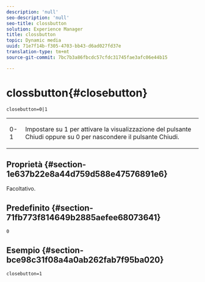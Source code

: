 ```yaml
---
description: 'null'
seo-description: 'null'
seo-title: clossbutton
solution: Experience Manager
title: clossbutton
topic: Dynamic media
uuid: 71e7f14b-f305-4703-bb43-d6ad027fd37e
translation-type: tm+mt
source-git-commit: 7bc7b3a86fbcdc57cfdc31745fae3afc06e44b15

---
```



# clossbutton{#closebutton}

`closebutton=0|1`

<table id="table_9B98C97485DD4DEB8A6ECBCE8DF6B886"> 
 <tbody> 
  <tr> 
   <td colname="col1"> <p> <span class="codeph"> 0-1 </span> </p> </td> 
   <td colname="col2"> <p> Impostare su <span class="codeph"> 1</span> per attivare la visualizzazione del pulsante Chiudi oppure su <span class="codeph"> 0</span> per nascondere il pulsante Chiudi. </p> </td> 
  </tr> 
 </tbody> 
</table>

## Proprietà {#section-1e637b22e8a44d759d588e47576891e6}

Facoltativo.

## Predefinito {#section-71fb773f814649b2885aefee68073641}

`0`

## Esempio {#section-bce98c31f08a4a0ab262fab7f95ba020}

`closebutton=1`
